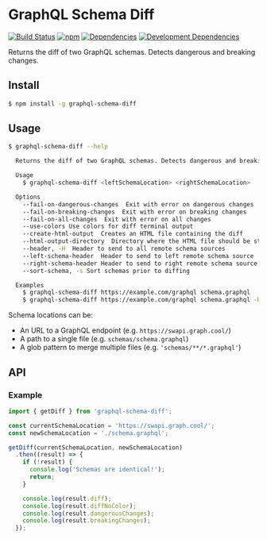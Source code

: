 # GraphQL Schema Diff

[![Build Status](https://img.shields.io/travis/fabsrc/graphql-schema-diff.svg?style=flat-square)](https://travis-ci.org/fabsrc/graphql-schema-diff)
[![npm](https://img.shields.io/npm/v/graphql-schema-diff.svg?style=flat-square)](https://www.npmjs.com/package/graphql-schema-diff)
[![Dependencies](https://img.shields.io/david/fabsrc/graphql-schema-diff.svg?style=flat-square)](https://david-dm.org/fabsrc/graphql-schema-diff)
[![Development Dependencies](https://img.shields.io/david/dev/fabsrc/graphql-schema-diff.svg?style=flat-square)](https://david-dm.org/fabsrc/graphql-schema-diff?type=dev)

Returns the diff of two GraphQL schemas. Detects dangerous and breaking changes.

## Install

```sh
$ npm install -g graphql-schema-diff
```

## Usage

```sh
$ graphql-schema-diff --help

  Returns the diff of two GraphQL schemas. Detects dangerous and breaking changes.

  Usage
    $ graphql-schema-diff <leftSchemaLocation> <rightSchemaLocation>

  Options
    --fail-on-dangerous-changes  Exit with error on dangerous changes
    --fail-on-breaking-changes  Exit with error on breaking changes
    --fail-on-all-changes  Exit with error on all changes
    --use-colors Use colors for diff terminal output
    --create-html-output  Creates an HTML file containing the diff
    --html-output-directory  Directory where the HTML file should be stored (Default: './schemaDiff')
    --header, -H  Header to send to all remote schema sources
    --left-schema-header  Header to send to left remote schema source
    --right-schema-header Header to send to right remote schema source
    --sort-schema, -s Sort schemas prior to diffing

  Examples
    $ graphql-schema-diff https://example.com/graphql schema.graphql
    $ graphql-schema-diff https://example.com/graphql schema.graphql -H 'Authorization: Bearer 123'
```

Schema locations can be:

* An URL to a GraphQL endpoint (e.g. `https://swapi.graph.cool/`)
* A path to a single file (e.g. `schemas/schema.graphql`)
* A glob pattern to merge multiple files (e.g. `'schemas/**/*.graphql'`)


## API

### Example

```js
import { getDiff } from 'graphql-schema-diff';

const currentSchemaLocation = 'https://swapi.graph.cool/';
const newSchemaLocation = './schema.graphql';

getDiff(currentSchemaLocation, newSchemaLocation)
  .then((result) => {
    if (!result) {
      console.log('Schemas are identical!');
      return;
    }

    console.log(result.diff);
    console.log(result.diffNoColor);
    console.log(result.dangerousChanges);
    console.log(result.breakingChanges);
  });
```

